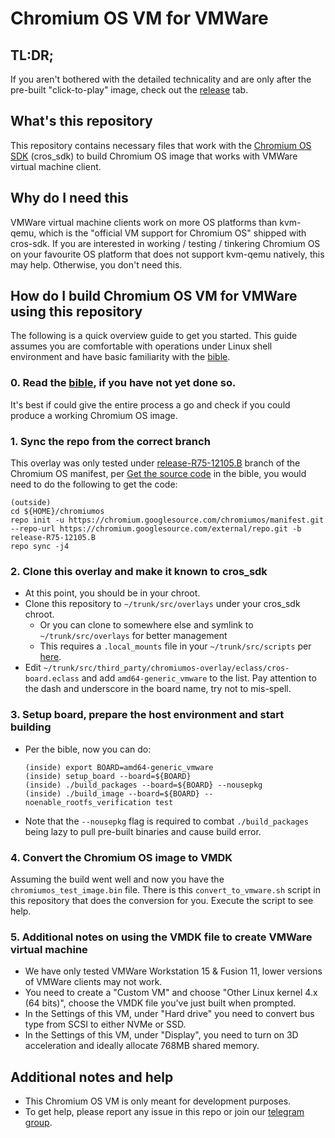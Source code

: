 # Chromium OS VM for VMWare

## TL:DR;
If you aren't bothered with the detailed technicality and are only after the pre-built "click-to-play" image, check out the [release](https://github.com/FydeOS/overlay-variant-amd64-generic-vmware/releases) tab.


## What's this repository
This repository contains necessary files that work with the [Chromium OS SDK](https://www.chromium.org/chromium-os/build) (cros_sdk) to build Chromium OS image that works with VMWare virtual machine client. 


## Why do I need this
VMWare virtual machine clients work on more OS platforms than kvm-qemu, which is the "official VM support for Chromium OS" shipped with cros-sdk. If you are interested in working / testing / tinkering Chromium OS on your favourite OS platform that does not support kvm-qemu natively, this may help. Otherwise, you don't need this.


## How do I build Chromium OS VM for VMWare using this repository

The following is a quick overview guide to get you started. This guide assumes you are comfortable with operations under Linux shell environment and have basic familiarity with the [bible](https://chromium.googlesource.com/chromiumos/docs/+/master/developer_guide.md). 

### 0. Read the [bible](https://chromium.googlesource.com/chromiumos/docs/+/master/developer_guide.md), if you have not yet done so.
It's best if could give the entire process a go and check if you could produce a working Chromium OS image.

### 1. Sync the repo from the correct branch
This overlay was only tested under [release-R75-12105.B](https://chromium.googlesource.com/chromiumos/platform/crosutils/+/refs/heads/release-R75-12105.B) branch of the Chromium OS manifest, per [Get the source code](https://chromium.googlesource.com/chromiumos/docs/+/master/developer_guide.md#get-the-source-code) in the bible, you would need to do the following to get the code:

```
(outside)
cd ${HOME}/chromiumos
repo init -u https://chromium.googlesource.com/chromiumos/manifest.git --repo-url https://chromium.googlesource.com/external/repo.git -b release-R75-12105.B
repo sync -j4
```

### 2. Clone this overlay and make it known to cros_sdk
 - At this point, you should be in your chroot. 
 - Clone this repository to `~/trunk/src/overlays` under your cros_sdk chroot.
   - Or you can clone to somewhere else and symlink to `~/trunk/src/overlays` for better management
   - This requires a `.local_mounts` file in your `~/trunk/src/scripts` per [here](https://www.chromium.org/chromium-os/tips-and-tricks-for-chromium-os-developers#TOC-How-to-share-files-for-inside-and-outside-chroot).
 - Edit `~/trunk/src/third_party/chromiumos-overlay/eclass/cros-board.eclass` and add `amd64-generic_vmware` to the list. Pay attention to the dash and underscore in the board name, try not to mis-spell.

### 3. Setup board, prepare the host environment and start building
 - Per the bible, now you can do:
   ```
   (inside) export BOARD=amd64-generic_vmware
   (inside) setup_board --board=${BOARD}
   (inside) ./build_packages --board=${BOARD} --nousepkg
   (inside) ./build_image --board=${BOARD} --noenable_rootfs_verification test
   ```
 - Note that the `--nousepkg` flag is required to combat `./build_packages` being lazy to pull pre-built binaries and cause build error.

### 4. Convert the Chromium OS image to VMDK
Assuming the build went well and now you have the `chromiumos_test_image.bin` file. There is this `convert_to_vmware.sh` script in this repository that does the conversion for you. Execute the script to see help.

### 5. Additional notes on using the VMDK file to create VMWare virtual machine
 - We have only tested VMWare Workstation 15 & Fusion 11, lower versions of VMWare clients may not work.
 - You need to create a "Custom VM" and choose "Other Linux kernel 4.x (64 bits)", choose the VMDK file you've just built when prompted.
 - In the Settings of this VM, under "Hard drive" you need to convert bus type from SCSI to either NVMe or SSD.
 - In the Settings of this VM, under "Display", you need to turn on 3D acceleration and ideally allocate 768MB shared memory.
 

## Additional notes and help
 - This Chromium OS VM is only meant for development purposes.
 - To get help, please report any issue in this repo or join our [telegram group](https://t.me/hi_fydeos).
